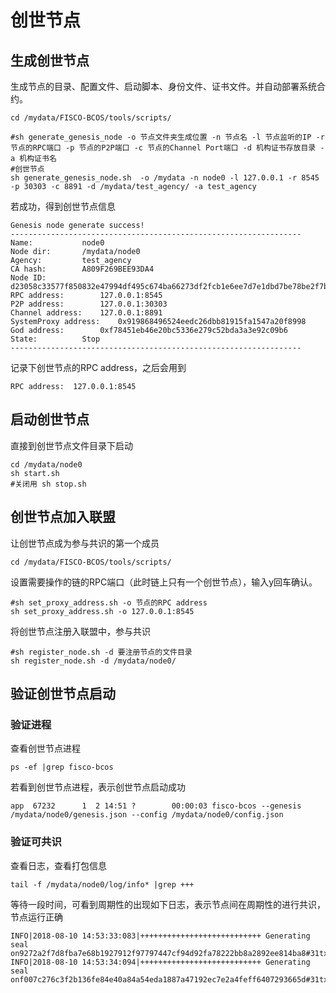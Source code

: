 # 创世节点

## 生成创世节点

生成节点的目录、配置文件、启动脚本、身份文件、证书文件。并自动部署系统合约。

``` shell
cd /mydata/FISCO-BCOS/tools/scripts/

#sh generate_genesis_node -o 节点文件夹生成位置 -n 节点名 -l 节点监听的IP -r 节点的RPC端口 -p 节点的P2P端口 -c 节点的Channel Port端口 -d 机构证书存放目录 -a 机构证书名
#创世节点
sh generate_genesis_node.sh  -o /mydata -n node0 -l 127.0.0.1 -r 8545 -p 30303 -c 8891 -d /mydata/test_agency/ -a test_agency
```

若成功，得到创世节点信息

``` log
Genesis node generate success!
-----------------------------------------------------------------
Name:			node0
Node dir:		/mydata/node0
Agency:			test_agency
CA hash:		A809F269BEE93DA4
Node ID:		d23058c33577f850832e47994df495c674ba66273df2fcb1e6ee7d7e1dbd7be78be2f7b302c9d15842110b3db6239da2aa98ddf68e512b452df748d3d3e4c1cd
RPC address:		127.0.0.1:8545
P2P address:		127.0.0.1:30303
Channel address:	127.0.0.1:8891
SystemProxy address:	0x919868496524eedc26dbb81915fa1547a20f8998
God address:		0xf78451eb46e20bc5336e279c52bda3a3e92c09b6
State:			Stop
-----------------------------------------------------------------
```

记录下创世节点的RPC address，之后会用到

``` log
RPC address:  127.0.0.1:8545
```

## 启动创世节点

直接到创世节点文件目录下启动

``` shell
cd /mydata/node0
sh start.sh
#关闭用 sh stop.sh
```

## 创世节点加入联盟

让创世节点成为参与共识的第一个成员

``` shell
cd /mydata/FISCO-BCOS/tools/scripts/
```

设置需要操作的链的RPC端口（此时链上只有一个创世节点），输入y回车确认。

``` shell
#sh set_proxy_address.sh -o 节点的RPC address
sh set_proxy_address.sh -o 127.0.0.1:8545 
```

将创世节点注册入联盟中，参与共识

``` shell
#sh register_node.sh -d 要注册节点的文件目录
sh register_node.sh -d /mydata/node0/
```



## 验证创世节点启动

### 验证进程

查看创世节点进程

``` shell
ps -ef |grep fisco-bcos
```

若看到创世节点进程，表示创世节点启动成功

``` log
app  67232      1  2 14:51 ?        00:00:03 fisco-bcos --genesis /mydata/node0/genesis.json --config /mydata/node0/config.json
```

### 验证可共识

查看日志，查看打包信息

``` shell
tail -f /mydata/node0/log/info* |grep +++
```

等待一段时间，可看到周期性的出现如下日志，表示节点间在周期性的进行共识，节点运行正确

``` log
INFO|2018-08-10 14:53:33:083|+++++++++++++++++++++++++++ Generating seal on9272a2f7d8fba7e68b1927912f97797447cf94d92fa78222bb8a2892ee814ba8#31tx:0,maxtx:0,tq.num=0time:1533884013083
INFO|2018-08-10 14:53:34:094|+++++++++++++++++++++++++++ Generating seal onf007c276c3f2b136fe84e40a84a54eda1887a47192ec7e2a4feff6407293665d#31tx:0,maxtx:0,tq.num=0time:1533884014094
```
